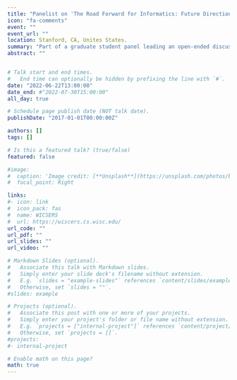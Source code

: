 ```yaml
---
title: "Panelist on 'The Road Forward for Informatics: Future Directions for the Next Five Years in our Field' at the 2022 NLM Informatics Training Conference"
icon: "fa-comments"
event: ""
event_url: ""
location: Stanford, CA, Unites States.
summary: "Part of a graduate student panel leading an open-ended discussion; answered questions from program director, faculty, and other students about diversity, ethics, professional development, institutional support needs in bioinformatics research and training"
abstract: ""


# Talk start and end times.
#   End time can optionally be hidden by prefixing the line with `#`.
date: "2022-06-22T13:00:00"
date_end: #"2022-07-30T15:00:00"
all_day: true

# Schedule page publish date (NOT talk date).
publishDate: "2017-01-01T00:00:00Z"

authors: []
tags: []

# Is this a featured talk? (true/false)
featured: false

#image:
#  caption: 'Image credit: [**Unsplash**](https://unsplash.com/photos/bzdhc5b3Bxs)'
#  focal_point: Right

links: 
#- icon: link
#  icon_pack: fas
#  name: WICSERS
#  url: https://wiscers.cs.wisc.edu/ 
url_code: ""
url_pdf: ""
url_slides: ""
url_video: ""

# Markdown Slides (optional).
#   Associate this talk with Markdown slides.
#   Simply enter your slide deck's filename without extension.
#   E.g. `slides = "example-slides"` references `content/slides/example-slides.md`.
#   Otherwise, set `slides = ""`.
#slides: example

# Projects (optional).
#   Associate this post with one or more of your projects.
#   Simply enter your project's folder or file name without extension.
#   E.g. `projects = ["internal-project"]` references `content/project/deep-learning/index.md`.
#   Otherwise, set `projects = []`.
#projects:
#- internal-project

# Enable math on this page?
math: true
---
```

